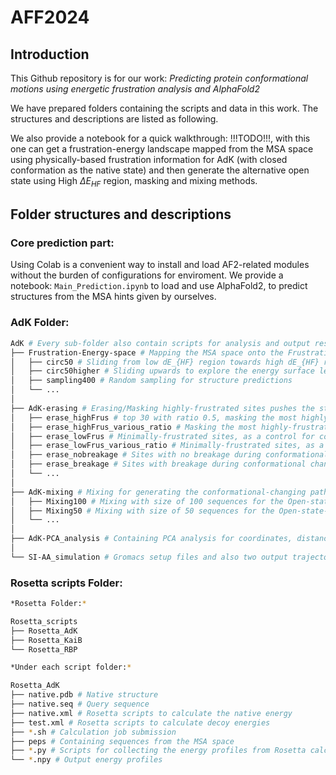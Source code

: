 # AFF2024

## Introduction

This Github repository is for our work: *Predicting protein conformational motions using energetic frustration analysis and AlphaFold2*

We have prepared folders containing the scripts and data in this work. The structures and descriptions are listed as following.

We also provide a notebook for a quick walkthrough: !!!TODO!!!, with this one can get a frustration-energy landscape mapped from the MSA space using physically-based frustration information for AdK (with closed conformation as the native state) and then generate the alternative open state using High $\Delta E_{HF}$ region, masking and mixing methods.

## Folder structures and descriptions 

### Core prediction part:

Using Colab is a convenient way to install and load AF2-related modules without the burden of configurations for enviroment. We provide a notebook: `Main_Prediction.ipynb` to load and use AlphaFold2, to predict structures from the MSA hints given by ourselves.

### AdK Folder:

``` bash
AdK # Every sub-folder also contain scripts for analysis and output results
├── Frustration-Energy-space # Mapping the MSA space onto the Frustration-Energy surface
│   ├── circ50 # Sliding from low dE_{HF} region towards high dE_{HF} region
│   ├── circ50higher # Sliding upwards to explore the energy surface learnt by AF2
│   ├── sampling400 # Random sampling for structure predictions
│   └── ...
│
├── AdK-erasing # Erasing/Masking highly-frustrated sites pushes the structure towards the open state
│   ├── erase_highFrus # top 30 with ratio 0.5, masking the most highly-frustrated sites
│   ├── erase_highFrus_various_ratio # Masking the most highly-frustrated sites with various masking ratio
│   ├── erase_lowFrus # Minimally-frustrated sites, as a control for comparison.
│   ├── erase_lowFrus_various_ratio # Minimally-frustrated sites, as a control for comparison.
│   ├── erase_nobreakage # Sites with no breakage during conformational change, as a control for comparison.
│   ├── erase_breakage # Sites with breakage during conformational change, as a control for comparison.
│   └── ...
│
├── AdK-mixing # Mixing for generating the conformational-changing pathway
│   ├── Mixing100 # Mixing with size of 100 sequences for the Open-state-set
│   ├── Mixing50 # Mixing with size of 50 sequences for the Open-state-set
│   └── ...
│
├── AdK-PCA_analysis # Containing PCA analysis for coordinates, distances(strain) and contacts(cracking) respectively 
│
└── SI-AA_simulation # Gromacs setup files and also two output trajectories

```

###  Rosetta scripts Folder:

```bash
*Rosetta Folder:*

Rosetta_scripts
├── Rosetta_AdK
├── Rosetta_KaiB
└── Rosetta_RBP

*Under each script folder:*

Rosetta_AdK
├── native.pdb # Native structure
├── native.seq # Query sequence
├── native.xml # Rosetta scripts to calculate the native energy
├── test.xml # Rosetta scripts to calculate decoy energies
├── *.sh # Calculation job submission
├── peps # Containing sequences from the MSA space
├── *.py # Scripts for collecting the energy profiles from Rosetta calculation
└── *.npy # Output energy profiles
```

